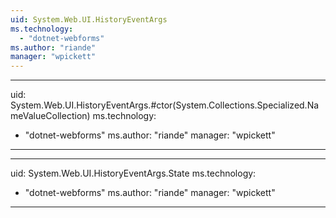 ```yaml
---
uid: System.Web.UI.HistoryEventArgs
ms.technology: 
  - "dotnet-webforms"
ms.author: "riande"
manager: "wpickett"
---
```


---
uid: System.Web.UI.HistoryEventArgs.#ctor(System.Collections.Specialized.NameValueCollection)
ms.technology: 
  - "dotnet-webforms"
ms.author: "riande"
manager: "wpickett"
---

---
uid: System.Web.UI.HistoryEventArgs.State
ms.technology: 
  - "dotnet-webforms"
ms.author: "riande"
manager: "wpickett"
---
